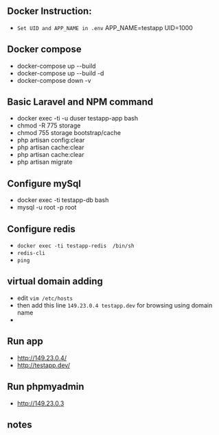 ## Docker Instruction:
*  `Set UID and APP_NAME in .env`
   APP_NAME=testapp
   UID=1000

## Docker compose
- docker-compose up --build
- docker-compose up --build -d
- docker-compose down -v

## Basic Laravel and NPM command
- docker exec -ti -u duser testapp-app bash
- chmod -R 775 storage
- chmod 755 storage bootstrap/cache
- php artisan config:clear
- php artisan cache:clear
- php artisan cache:clear
- php artisan migrate

## Configure mySql
- docker exec -ti testapp-db bash
- mysql -u root -p root

## Configure redis
- `docker exec -ti testapp-redis  /bin/sh`
- `redis-cli`
- `ping`

## virtual domain adding
- edit `vim /etc/hosts`
- then add this line `149.23.0.4 testapp.dev` for browsing using domain name
-
## Run app
- http://149.23.0.4/
- http://testapp.dev/

## Run phpmyadmin
- http://149.23.0.3

## notes
